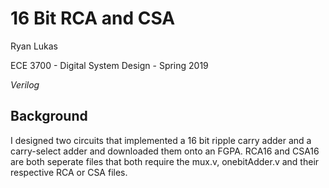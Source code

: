 16 Bit RCA and CSA
==============

Ryan Lukas

ECE 3700 - Digital System Design - Spring 2019

*Verilog*

Background
------------

I designed two circuits that implemented a 16 bit ripple carry adder and a carry-select adder and downloaded them onto an FGPA. RCA16 and CSA16 are both seperate files that both require the mux.v, onebitAdder.v and their respective RCA or CSA files.
